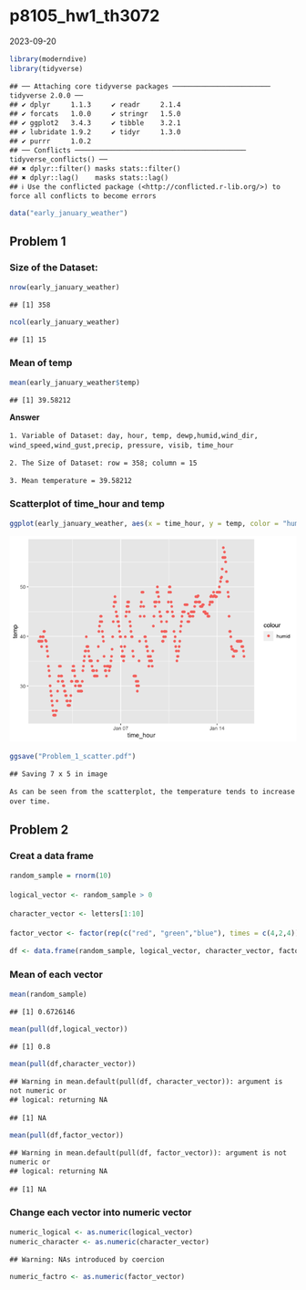p8105_hw1_th3072
================
2023-09-20

``` r
library(moderndive)
library(tidyverse)
```

    ## ── Attaching core tidyverse packages ──────────────────────── tidyverse 2.0.0 ──
    ## ✔ dplyr     1.1.3     ✔ readr     2.1.4
    ## ✔ forcats   1.0.0     ✔ stringr   1.5.0
    ## ✔ ggplot2   3.4.3     ✔ tibble    3.2.1
    ## ✔ lubridate 1.9.2     ✔ tidyr     1.3.0
    ## ✔ purrr     1.0.2     
    ## ── Conflicts ────────────────────────────────────────── tidyverse_conflicts() ──
    ## ✖ dplyr::filter() masks stats::filter()
    ## ✖ dplyr::lag()    masks stats::lag()
    ## ℹ Use the conflicted package (<http://conflicted.r-lib.org/>) to force all conflicts to become errors

``` r
data("early_january_weather")
```

## Problem 1

### Size of the Dataset:

``` r
nrow(early_january_weather)
```

    ## [1] 358

``` r
ncol(early_january_weather)
```

    ## [1] 15

### Mean of temp

``` r
mean(early_january_weather$temp)
```

    ## [1] 39.58212

**Answer**

`1. Variable of Dataset: day, hour, temp, dewp,humid,wind_dir, wind_speed,wind_gust,precip, pressure, visib, time_hour`

`2. The Size of Dataset: row = 358; column = 15`

`3. Mean temperature = 39.58212`

### Scatterplot of time_hour and temp

``` r
ggplot(early_january_weather, aes(x = time_hour, y = temp, color = "humid" )) + geom_point()
```

![](p8105_hw1_th3072_files/figure-gfm/yx_scatter-1.png)<!-- -->

``` r
ggsave("Problem_1_scatter.pdf")
```

    ## Saving 7 x 5 in image

`As can be seen from the scatterplot, the temperature tends to increase over time.`

## Problem 2

### Creat a data frame

``` r
random_sample = rnorm(10)

logical_vector <- random_sample > 0

character_vector <- letters[1:10]

factor_vector <- factor(rep(c("red", "green","blue"), times = c(4,2,4)))
```

``` r
df <- data.frame(random_sample, logical_vector, character_vector, factor_vector)
```

### Mean of each vector

``` r
mean(random_sample)
```

    ## [1] 0.6726146

``` r
mean(pull(df,logical_vector))
```

    ## [1] 0.8

``` r
mean(pull(df,character_vector))
```

    ## Warning in mean.default(pull(df, character_vector)): argument is not numeric or
    ## logical: returning NA

    ## [1] NA

``` r
mean(pull(df,factor_vector))
```

    ## Warning in mean.default(pull(df, factor_vector)): argument is not numeric or
    ## logical: returning NA

    ## [1] NA

### Change each vector into numeric vector

``` r
numeric_logical <- as.numeric(logical_vector)
numeric_character <- as.numeric(character_vector)
```

    ## Warning: NAs introduced by coercion

``` r
numeric_factro <- as.numeric(factor_vector)
```
